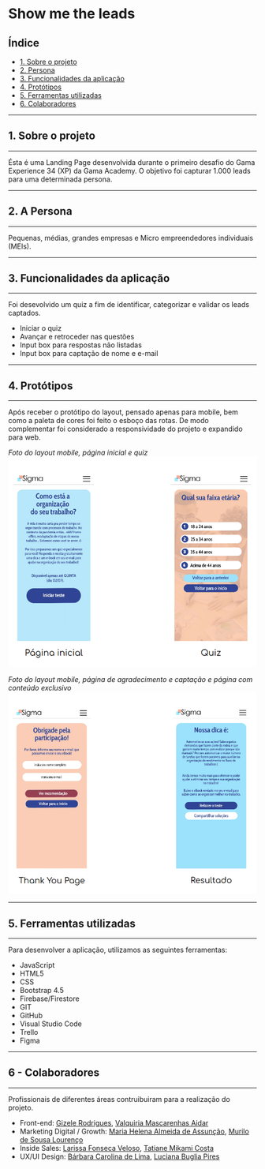 # Show me the leads
## Índice

* [1. Sobre o projeto](#1-sobre-o-projeto)
* [2. Persona](#2-persona)
* [3. Funcionalidades da aplicação](#3-funcionalidades-da-aplicação)
* [4. Protótipos](#4-prototipos)
* [5. Ferramentas utilizadas](#5-ferramentas-utilizadas)
* [6. Colaboradores](#5-colaboradores)

***

## 1. Sobre o projeto
***

Ésta é uma Landing Page desenvolvida durante o primeiro desafio do Gama Experience 34 (XP) da Gama Academy.
O objetivo foi capturar 1.000 leads para uma determinada persona.

***
## 2. A Persona
***

Pequenas, médias, grandes empresas e Micro empreendedores individuais (MEIs).

***
## 3. Funcionalidades da aplicação
***

Foi desevolvido um quiz a fim de identificar, categorizar e validar os leads captados.

* Iniciar o quiz
* Avançar e retroceder nas questões
* Input box para respostas não listadas
* Input box para captação de nome e e-mail

***
## 4. Protótipos
***

Após receber o protótipo do layout, pensado apenas para mobile, bem como a paleta de cores foi feito o esboço das rotas. De modo complementar foi considerado a responsividade do projeto e expandido para web.

_Foto do layout mobile, página inicial e quiz_
![web](test/proto_01.png)

_Foto do layout mobile, página de agradecimento e captação e página com conteúdo exclusivo_
![web](test/proto_02.png)


***
## 5. Ferramentas utilizadas
***

Para desenvolver a aplicação, utilizamos as seguintes ferramentas:

* JavaScript
* HTML5
* CSS
* Bootstrap 4.5
* Firebase/Firestore
* GIT
* GitHub
* Visual Studio Code
* Trello
* Figma

***
## 6 - Colaboradores
***

Profissionais de diferentes áreas contruibuiram para a realização do projeto.

* Front-end: 
[Gizele Rodrigues](https://www.linkedin.com/in/gizele-rodrigues-336943142/), 
[Valquiria Mascarenhas Aidar](https://www.linkedin.com/in/val-aidar/)
* Marketing Digital / Growth: 
[Maria Helena Almeida de Assunção](https://www.linkedin.com/in/mariahelenaal/), 
[Murilo de Sousa Lourenço](https://www.linkedin.com/in/murilo-de-sousa-louren%C3%A7o/)
* Inside Sales: 
[Larissa Fonseca Veloso](https://www.linkedin.com/in/larissa-veloso-1382821a0/), 
[Tatiane Mikami Costa](https://www.linkedin.com/in/tatianemikamicosta/)
* UX/UI Design: 
[Bárbara Carolina de Lima](https://www.linkedin.com/in/barbara-lima-76105045/), 
[Luciana Buglia Pires](https://www.linkedin.com/in/luciana-buglia-5b82a996/)
